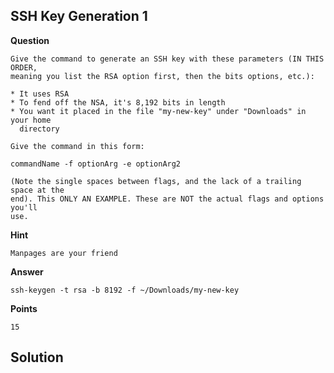 ## SSH Key Generation 1

__Question__

```
Give the command to generate an SSH key with these parameters (IN THIS ORDER,
meaning you list the RSA option first, then the bits options, etc.): 

* It uses RSA
* To fend off the NSA, it's 8,192 bits in length
* You want it placed in the file "my-new-key" under "Downloads" in your home
  directory

Give the command in this form: 

commandName -f optionArg -e optionArg2

(Note the single spaces between flags, and the lack of a trailing space at the
end). This ONLY AN EXAMPLE. These are NOT the actual flags and options you'll
use.
```

__Hint__

```
Manpages are your friend
```

__Answer__

```
ssh-keygen -t rsa -b 8192 -f ~/Downloads/my-new-key
```

__Points__

```
15
```

## Solution


